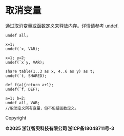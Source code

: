 # 取消变量

通过取消变量或函数定义来释放内存。详情请参考 [undef](../../../funcs/u/undef.html).

```
undef all;

x=1;
undef(`x, VAR);

x=1; y=2;
undef(`x`y, VAR);

share table(1..3 as x, 4..6 as y) as t;
undef(`t, SHARED);

def f(a){return a+1};
undef(`f, DEF);

a=1; b=2;
undef all, VAR;
//取消定义所有变量，但不包括函数定义。
```

Copyright

**©2025 浙江智臾科技有限公司 浙ICP备18048711号-3**
